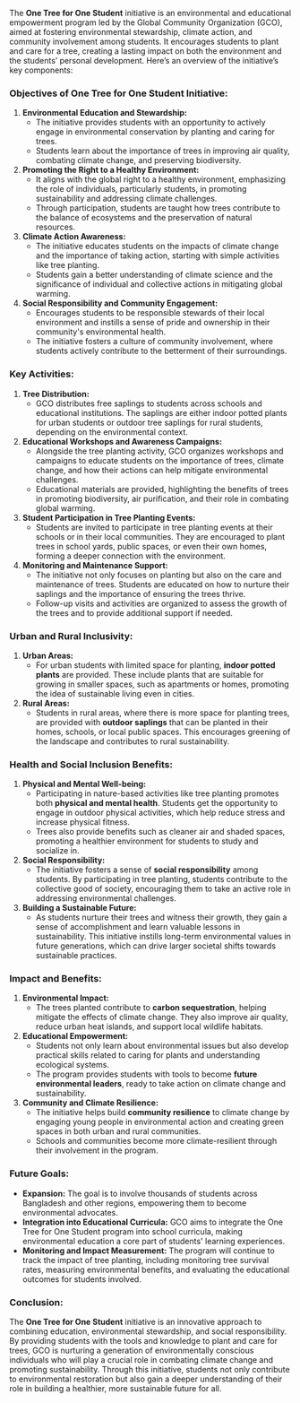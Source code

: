 The **One Tree for One Student** initiative is an environmental and educational empowerment program led by the Global Community Organization (GCO), aimed at fostering environmental stewardship, climate action, and community involvement among students. It encourages students to plant and care for a tree, creating a lasting impact on both the environment and the students’ personal development. Here’s an overview of the initiative’s key components:

### ****Objectives of One Tree for One Student Initiative:****

1. **Environmental Education and Stewardship:**
    - The initiative provides students with an opportunity to actively engage in environmental conservation by planting and caring for trees.
    - Students learn about the importance of trees in improving air quality, combating climate change, and preserving biodiversity.
2. **Promoting the Right to a Healthy Environment:**
    - It aligns with the global right to a healthy environment, emphasizing the role of individuals, particularly students, in promoting sustainability and addressing climate challenges.
    - Through participation, students are taught how trees contribute to the balance of ecosystems and the preservation of natural resources.
3. **Climate Action Awareness:**
    - The initiative educates students on the impacts of climate change and the importance of taking action, starting with simple activities like tree planting.
    - Students gain a better understanding of climate science and the significance of individual and collective actions in mitigating global warming.
4. **Social Responsibility and Community Engagement:**
    - Encourages students to be responsible stewards of their local environment and instills a sense of pride and ownership in their community's environmental health.
    - The initiative fosters a culture of community involvement, where students actively contribute to the betterment of their surroundings.

### ****Key Activities:****

1. **Tree Distribution:**
    - GCO distributes free saplings to students across schools and educational institutions. The saplings are either indoor potted plants for urban students or outdoor tree saplings for rural students, depending on the environmental context.
2. **Educational Workshops and Awareness Campaigns:**
    - Alongside the tree planting activity, GCO organizes workshops and campaigns to educate students on the importance of trees, climate change, and how their actions can help mitigate environmental challenges.
    - Educational materials are provided, highlighting the benefits of trees in promoting biodiversity, air purification, and their role in combating global warming.
3. **Student Participation in Tree Planting Events:**
    - Students are invited to participate in tree planting events at their schools or in their local communities. They are encouraged to plant trees in school yards, public spaces, or even their own homes, forming a deeper connection with the environment.
4. **Monitoring and Maintenance Support:**
    - The initiative not only focuses on planting but also on the care and maintenance of trees. Students are educated on how to nurture their saplings and the importance of ensuring the trees thrive.
    - Follow-up visits and activities are organized to assess the growth of the trees and to provide additional support if needed.

### ****Urban and Rural Inclusivity:****

1. **Urban Areas:**
    - For urban students with limited space for planting, **indoor potted plants** are provided. These include plants that are suitable for growing in smaller spaces, such as apartments or homes, promoting the idea of sustainable living even in cities.
2. **Rural Areas:**
    - Students in rural areas, where there is more space for planting trees, are provided with **outdoor saplings** that can be planted in their homes, schools, or local public spaces. This encourages greening of the landscape and contributes to rural sustainability.

### ****Health and Social Inclusion Benefits:****

1. **Physical and Mental Well-being:**
    - Participating in nature-based activities like tree planting promotes both **physical and mental health**. Students get the opportunity to engage in outdoor physical activities, which help reduce stress and increase physical fitness.
    - Trees also provide benefits such as cleaner air and shaded spaces, promoting a healthier environment for students to study and socialize in.
2. **Social Responsibility:**
    - The initiative fosters a sense of **social responsibility** among students. By participating in tree planting, students contribute to the collective good of society, encouraging them to take an active role in addressing environmental challenges.
3. **Building a Sustainable Future:**
    - As students nurture their trees and witness their growth, they gain a sense of accomplishment and learn valuable lessons in sustainability. This initiative instills long-term environmental values in future generations, which can drive larger societal shifts towards sustainable practices.

### ****Impact and Benefits:****

1. **Environmental Impact:**
    - The trees planted contribute to **carbon sequestration**, helping mitigate the effects of climate change. They also improve air quality, reduce urban heat islands, and support local wildlife habitats.
2. **Educational Empowerment:**
    - Students not only learn about environmental issues but also develop practical skills related to caring for plants and understanding ecological systems.
    - The program provides students with tools to become **future environmental leaders**, ready to take action on climate change and sustainability.
3. **Community and Climate Resilience:**
    - The initiative helps build **community resilience** to climate change by engaging young people in environmental action and creating green spaces in both urban and rural communities.
    - Schools and communities become more climate-resilient through their involvement in the program.

### ****Future Goals:****

- **Expansion:** The goal is to involve thousands of students across Bangladesh and other regions, empowering them to become environmental advocates.
- **Integration into Educational Curricula:** GCO aims to integrate the One Tree for One Student program into school curricula, making environmental education a core part of students' learning experiences.
- **Monitoring and Impact Measurement:** The program will continue to track the impact of tree planting, including monitoring tree survival rates, measuring environmental benefits, and evaluating the educational outcomes for students involved.

### ****Conclusion:****

The **One Tree for One Student** initiative is an innovative approach to combining education, environmental stewardship, and social responsibility. By providing students with the tools and knowledge to plant and care for trees, GCO is nurturing a generation of environmentally conscious individuals who will play a crucial role in combating climate change and promoting sustainability. Through this initiative, students not only contribute to environmental restoration but also gain a deeper understanding of their role in building a healthier, more sustainable future for all.